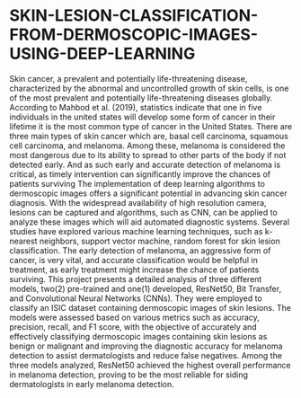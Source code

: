 # SKIN-LESION-CLASSIFICATION-FROM-DERMOSCOPIC-IMAGES-USING-DEEP-LEARNING
Skin cancer, a  prevalent and potentially life-threatening disease, characterized by the abnormal and uncontrolled growth of skin cells, is one of the most prevalent and potentially life-threatening diseases globally. According to Mahbod et al. (2019), statistics indicate that one in five individuals in the united states will develop some form of cancer in their lifetime it is the most common type of cancer in the United States. There are three main types of skin cancer which are, basal cell carcinoma, squamous cell carcinoma, and melanoma. Among these, melanoma is considered the most dangerous due to its ability to spread to other parts of the body if not detected early. And as such early and accurate detection of melanoma is critical, as timely intervention can significantly improve the chances of patients surviving 
The implementation of deep learning algorithms to dermoscopic images offers a significant potential in advancing skin cancer diagnosis. With the widespread availability of high resolution camera, lesions can be captured and algorithms, such as CNN, can be applied to analyze these images which will aid automated diagnostic systems. Several studies have explored various machine learning techniques, such as k-nearest neighbors, support vector machine, random forest for skin lesion classification. The early detection of melanoma, an aggressive form of cancer, is very vital, and accurate classification would be helpful in treatment, as early treatment might increase the chance of patients surviving. This project presents a detailed analysis of three different models, two(2) pre-trained and one(1) developed, ResNet50, Bit Transfer, and Convolutional Neural Networks (CNNs). They were employed to classify an ISIC dataset containing dermoscopic images of skin lesions. The models were assessed based on various metrics such as accuracy, precision, recall, and F1 score, with the objective of accurately and effectively classifying dermoscopic images containing skin lesions as benign or malignant and improving the diagnostic accuracy for melanoma detection to assist dermatologists and reduce false negatives. Among the three models analyzed, ResNet50 achieved the highest overall performance in melanoma detection, proving to be the most reliable for siding dermatologists in early melanoma detection. 


